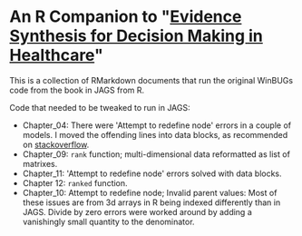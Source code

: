 # An R Companion to "[Evidence Synthesis for Decision Making in Healthcare](https://onlinelibrary.wiley.com/doi/book/10.1002/9781119942986)"

This is a collection of RMarkdown documents that run the original WinBUGs code from the book in JAGS from R.

Code that needed to be tweaked to run in JAGS:

* Chapter_04: There were 'Attempt to redefine node' errors in a couple of models. I moved the offending lines into data blocks, as recommended on [stackoverflow](https://stackoverflow.com/questions/78502051/how-to-convert-winbugs-code-into-jags-r-code).
* Chapter_09: `rank` function; multi-dimensional data reformatted as list of matrixes.
* Chapter_11: 'Attempt to redefine node' errors solved with data blocks.
* Chapter 12: `ranked` function.
* Chapter_10: Attempt to redefine node; Invalid parent values: Most of these issues are from 3d arrays in R being indexed differently than in JAGS. Divide by zero errors were worked around by adding a vanishingly small quantity to the denominator.
